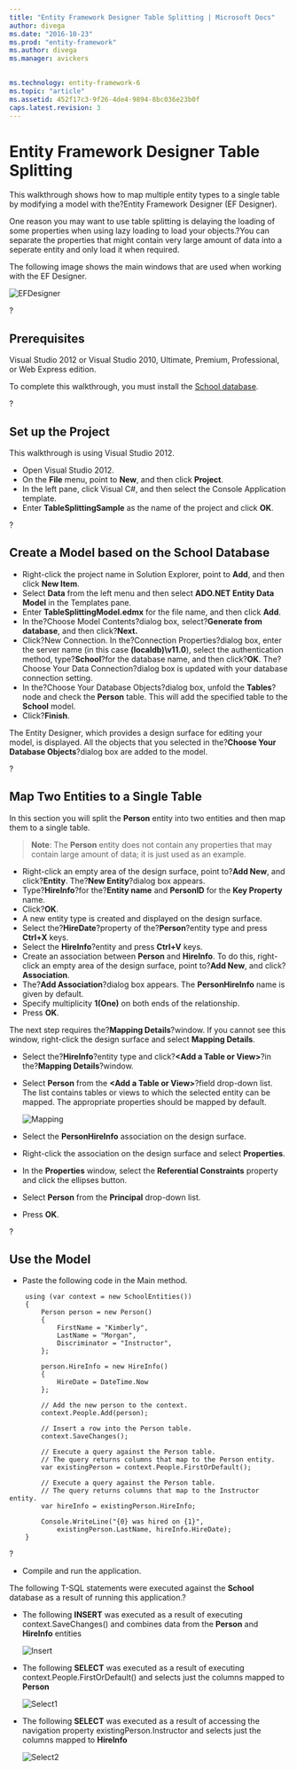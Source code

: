 ```yaml
---
title: "Entity Framework Designer Table Splitting | Microsoft Docs"
author: divega
ms.date: "2016-10-23"
ms.prod: "entity-framework"
ms.author: divega
ms.manager: avickers
 

ms.technology: entity-framework-6
ms.topic: "article"
ms.assetid: 452f17c3-9f26-4de4-9894-8bc036e23b0f
caps.latest.revision: 3
---
```

# Entity Framework Designer Table Splitting
This walkthrough shows how to map multiple entity types to a single table by modifying a model with the?Entity Framework Designer (EF Designer).

One reason you may want to use table splitting is delaying the loading of some properties when using lazy loading to load your objects.?You can separate the properties that might contain very large amount of data into a seperate entity and only load it when required.

The following image shows the main windows that are used when working with the EF Designer.

![EFDesigner](../ef6/media/efdesigner.png)

?

## Prerequisites

Visual Studio 2012 or Visual Studio 2010, Ultimate, Premium, Professional, or Web Express edition.

To complete this walkthrough, you must install the [School database](../ef6/entity-framework-school-database.md).

?

## Set up the Project

This walkthrough is using Visual Studio 2012.

-   Open Visual Studio 2012.
-   On the **File** menu, point to **New**, and then click **Project**.
-   In the left pane, click Visual C\#, and then select the Console Application template.
-   Enter **TableSplittingSample** as the name of the project and click **OK**.

?

## Create a Model based on the School Database

-   Right-click the project name in Solution Explorer, point to **Add**, and then click **New Item**.
-   Select **Data** from the left menu and then select **ADO.NET Entity Data Model** in the Templates pane.
-   Enter **TableSplittingModel.edmx** for the file name, and then click **Add**.
-   In the?Choose Model Contents?dialog box, select?**Generate from database**, and then click?**Next.**
-   Click?New Connection. In the?Connection Properties?dialog box, enter the server name (in this case **(localdb)\\v11.0**), select the authentication method, type?**School**?for the database name, and then click?**OK**.
    The?Choose Your Data Connection?dialog box is updated with your database connection setting.
-   In the?Choose Your Database Objects?dialog box, unfold the **Tables**?node and check the **Person** table. This will add the specified table to the **School** model.
-   Click?**Finish**.

The Entity Designer, which provides a design surface for editing your model, is displayed. All the objects that you selected in the?**Choose Your Database Objects**?dialog box are added to the model.

?

## Map Two Entities to a Single Table

In this section you will split the **Person** entity into two entities and then map them to a single table.

> **Note**: The **Person** entity does not contain any properties that may contain large amount of data; it is just used as an example.

-   Right-click an empty area of the design surface, point to?**Add New**, and click?**Entity**.
    The?**New Entity**?dialog box appears.
-   Type?**HireInfo**?for the?**Entity name** and **PersonID** for the **Key Property** name.
-   Click?**OK**.
-   A new entity type is created and displayed on the design surface.
-   Select the?**HireDate**?property of the?**Person**?entity type and press **Ctrl+X** keys.
-   Select the **HireInfo**?entity and press **Ctrl+V** keys.
-   Create an association between **Person** and **HireInfo**. To do this, right-click an empty area of the design surface, point to?**Add New**, and click?**Association**.
-   The?**Add Association**?dialog box appears. The **PersonHireInfo** name is given by default.
-   Specify multiplicity **1(One)** on both ends of the relationship.
-   Press **OK**.

The next step requires the?**Mapping Details**?window. If you cannot see this window, right-click the design surface and select **Mapping Details**.

-   Select the?**HireInfo**?entity type and click?**&lt;Add a Table or View&gt;**?in the?**Mapping Details**?window.
-   Select **Person** from the **&lt;Add a Table or View&gt;**?field drop-down list. The list contains tables or views to which the selected entity can be mapped.
    The appropriate properties should be mapped by default.
    
    ![Mapping](../ef6/media/mapping.png)
    
-   Select the **PersonHireInfo** association on the design surface.
-   Right-click the association on the design surface and select **Properties**.
-   In the **Properties** window, select the **Referential Constraints** property and click the ellipses button.
-   Select **Person** from the **Principal** drop-down list.
-   Press **OK**.

?

## Use the Model

-   Paste the following code in the Main method.

```
    using (var context = new SchoolEntities())
    {
        Person person = new Person()
        {
            FirstName = "Kimberly",
            LastName = "Morgan",
            Discriminator = "Instructor",
        };

        person.HireInfo = new HireInfo()
        {
            HireDate = DateTime.Now
        };

        // Add the new person to the context.
        context.People.Add(person);

        // Insert a row into the Person table.  
        context.SaveChanges(); 

        // Execute a query against the Person table.
        // The query returns columns that map to the Person entity.
        var existingPerson = context.People.FirstOrDefault();

        // Execute a query against the Person table.
        // The query returns columns that map to the Instructor entity.
        var hireInfo = existingPerson.HireInfo;

        Console.WriteLine("{0} was hired on {1}",
            existingPerson.LastName, hireInfo.HireDate);
    }
```

?

-   Compile and run the application.

The following T-SQL statements were executed against the **School** database as a result of running this application.?

-   The following **INSERT** was executed as a result of executing context.SaveChanges() and combines data from the **Person** and **HireInfo** entities
    
    ![Insert](../ef6/media/insert.png)
    
-   The following **SELECT** was executed as a result of executing context.People.FirstOrDefault() and selects just the columns mapped to **Person**
    
    ![Select1](../ef6/media/select1.png)
    
-   The following **SELECT** was executed as a result of accessing the navigation property existingPerson.Instructor and selects just the columns mapped to **HireInfo**
    
    ![Select2](../ef6/media/select2.png)
